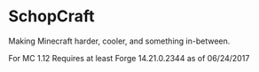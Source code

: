 # SchopCraft
Making Minecraft harder, cooler, and something in-between.

For MC 1.12
Requires at least Forge 14.21.0.2344 as of 06/24/2017
